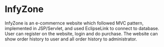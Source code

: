 # InfyZone
InfyZone is an e-commernce website which followed MVC pattern, implemented in JSP/Servlet, and used EclipseLink to connect to database. User can register on the website, login and do purchase. The website can show order history to user and all order history to administrator.
